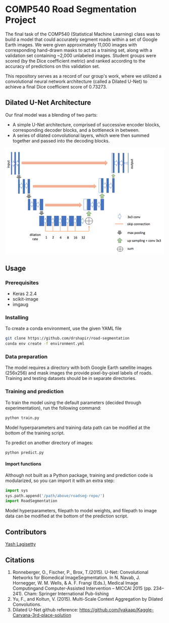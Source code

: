 # COMP540 Road Segmentation Project

The final task of the COMP540 (Statistical Machine Learning) class was to build a model that could accurately segment roads within a set of Google Earth images. We were given approximately 11,000 images with corresponding hand-drawn masks to act as a training set, along with a validation set containing ~2,000 unlabeled images. Student groups were scored (by the Dice coefficient metric) and ranked according to the accuracy of predictions on this validation set.

This repository serves as a record of our group's work, where we utilized a convolutional neural network architecture (called a Dilated U-Net) to achieve a final Dice coefficient score of 0.73273.

## Dilated U-Net Architecture

Our final model was a blending of two parts:
- A simple U-Net architecture, comprised of successive encoder blocks, corresponding decoder blocks, and a bottleneck in between.
- A series of dilated convolutional layers, which were then summed together and passed into the decoding blocks.

![Diagram of Dilated U-Net](network.png)

## Usage

### Prerequisites

- Keras 2.2.4
- scikit-image
- imgaug

### Installing

To create a conda environment, use the given YAML file
```bash
git clone https://github.com/drshapir/road-segmentation
conda env create -f environment.yml
```

### Data preparation

The model requires a directory with both Google Earth satellite images (256x256) and mask images the provide pixel-by-pixel
labels of roads. Training and testing datasets should be in separate directories.

### Training and prediction

To train the model using the default parameters (decided through experimentation), run the following command:
```python
python train.py
```

Model hyperparameters and training data path can be modified at the bottom of the training script.

To predict on another directory of images:
```python
python predict.py
```

#### Import functions

Although not built as a Python package, training and prediction code is modularized, so you can import it with an extra step:
```python
import sys
sys.path.append('/path/above/roadseg-repo/')
import RoadSegmentation
```

Model hyperparameters, filepath to model weights, and filepath to image data can be modified at the bottom of the prediction script.


## Contributors

[Yash Lagisetty](https://github.com/oppy2292)

## Citations

1. Ronneberger, O., Fischer, P., Brox, T.(2015). U-Net: Convolutional Networks for Biomedical ImageSegmentation.  In N. Navab, J. Hornegger, W. M. Wells, & A. F. Frangi (Eds.), Medical Image Computingand Computer-Assisted Intervention – MICCAI 2015 (pp.  234–241).  Cham:  Springer International Pub-lishing
2. Yu, F., and Koltun, V. (2015). Multi-Scale Context Aggregation by Dilated Convolutions.
3. Dilated U-Net github reference: https://github.com/lyakaap/Kaggle-Carvana-3rd-place-solution
